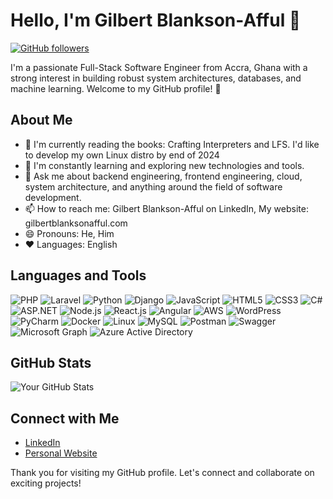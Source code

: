 <!-- Gilbert Blankson-Afful -->
# Hello, I'm Gilbert Blankson-Afful 👋

[![GitHub followers](https://img.shields.io/github/followers/ekowamoonu?label=Follow&style=social)](https://github.com/ekowamoonu)

I'm a passionate Full-Stack Software Engineer from Accra, Ghana with a strong interest in building robust system architectures, databases, and machine learning. Welcome to my GitHub profile! 🚀

## About Me
- 🔭 I'm currently reading the books: Crafting Interpreters and LFS. I'd like to develop my own Linux distro by end of 2024
- 🌱 I'm constantly learning and exploring new technologies and tools.
- 💬 Ask me about backend engineering, frontend engineering, cloud, system architecture, and anything around the field of software development.
- 📫 How to reach me: Gilbert Blankson-Afful on LinkedIn, My website: gilbertblanksonafful.com
- 😄 Pronouns: He, Him
- ❤️ Languages: English

## Languages and Tools
![PHP](https://img.shields.io/badge/-PHP-777BB4?style=flat&logo=php&logoColor=white)
![Laravel](https://img.shields.io/badge/-Laravel-FF2D20?style=flat&logo=laravel&logoColor=white)
![Python](https://img.shields.io/badge/-Python-3776AB?style=flat&logo=python&logoColor=white)
![Django](https://img.shields.io/badge/-Django-092E20?style=flat&logo=django&logoColor=white)
![JavaScript](https://img.shields.io/badge/-JavaScript-F7DF1E?style=flat&logo=javascript&logoColor=black)
![HTML5](https://img.shields.io/badge/-HTML5-E34F26?style=flat&logo=html5&logoColor=white)
![CSS3](https://img.shields.io/badge/-CSS3-1572B6?style=flat&logo=css3)
![C#](https://img.shields.io/badge/-C%23-239120?style=flat&logo=c-sharp&logoColor=white)
![ASP.NET](https://img.shields.io/badge/-ASP.NET-239120?style=flat&logo=asp.net&logoColor=white)
![Node.js](https://img.shields.io/badge/-Node.js-339933?style=flat&logo=node.js&logoColor=white)
![React.js](https://img.shields.io/badge/-React.js-61DAFB?style=flat&logo=react&logoColor=black)
![Angular](https://img.shields.io/badge/-Angular-DD0031?style=flat&logo=angular&logoColor=white)
![AWS](https://img.shields.io/badge/-AWS-232F3E?style=flat&logo=amazon-aws&logoColor=white)
![WordPress](https://img.shields.io/badge/-WordPress-21759B?style=flat&logo=wordpress&logoColor=white)
![PyCharm](https://img.shields.io/badge/-PyCharm-000000?style=flat&logo=pycharm&logoColor=white)
![Docker](https://img.shields.io/badge/-Docker-2496ED?style=flat&logo=docker)
![Linux](https://img.shields.io/badge/-Linux-FCC624?style=flat&logo=linux&logoColor=black)
![MySQL](https://img.shields.io/badge/-MySQL-4479A1?style=flat&logo=mysql&logoColor=white)
![Postman](https://img.shields.io/badge/-Postman-FF6C37?style=flat&logo=postman&logoColor=black)
![Swagger](https://img.shields.io/badge/-Swagger-85EA2D?style=flat&logo=swagger&logoColor=black)
![Microsoft Graph](https://img.shields.io/badge/-Microsoft%20Graph-0078D4?style=flat&logo=microsoft-graph&logoColor=white)
![Azure Active Directory](https://img.shields.io/badge/-Azure%20AD-0089D6?style=flat&logo=azure-active-directory&logoColor=white)


## GitHub Stats
![Your GitHub Stats](https://github-readme-stats.vercel.app/api?username=ekowamoonu&show_icons=true)

## Connect with Me
- [LinkedIn]([https://www.linkedin.com/in/your-linkedin/](https://www.linkedin.com/in/gilbert-blankson-afful-14264582/))
- [Personal Website](https://gilbertblanksonafful.com)

Thank you for visiting my GitHub profile. Let's connect and collaborate on exciting projects!
